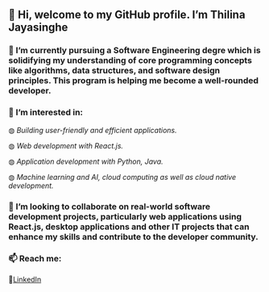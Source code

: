 ## 👋 Hi, welcome to my GitHub profile. I’m **Thilina Jayasinghe**

### 🌱 I’m currently pursuing a Software Engineering degre which is solidifying my understanding of core programming concepts like algorithms, data structures, and software design principles. This program is helping me become a well-rounded developer.

### 👀 I’m interested in:
 
◍ _Building user-friendly and efficient applications._

◍ _Web development with React.js._

◍ _Application development with Python, Java._

◍ _Machine learning and AI, cloud computing as well as cloud native development._

### 💞️ I’m looking to collaborate on real-world software development projects, particularly web applications using React.js, desktop applications and other IT projects that can enhance my skills and contribute to the developer community.
 
### 📫 Reach me:
🔗[LinkedIn](www.linkedin.com/in/thilina-jayasinghe-43a4a5292)

